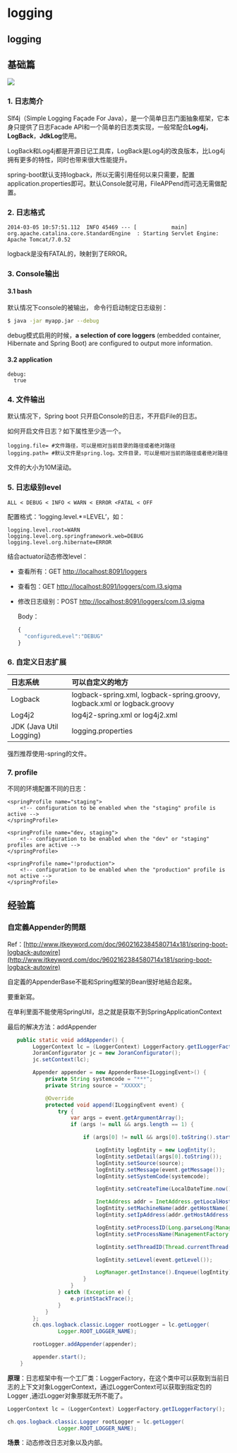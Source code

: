 # logging

## logging

## 基础篇

![](../../../../.gitbook/assets/springboot_logging%20%281%29.png)

### 1. 日志简介

Slf4j（Simple Logging Façade For Java），是一个简单日志门面抽象框架，它本身只提供了日志Facade API和一个简单的日志类实现，一般常配合**Log4j**，**LogBack**，**JdkLog**使用。

LogBack和Log4j都是开源日记工具库，LogBack是Log4j的改良版本，比Log4j拥有更多的特性，同时也带来很大性能提升。

spring-boot默认支持logback，所以无需引用任何以来只需要，配置application.properties即可。默认Console就可用，FileAPPend而可选无需做配置。

### 2. 日志格式

```text
2014-03-05 10:57:51.112  INFO 45469 --- [           main] org.apache.catalina.core.StandardEngine  : Starting Servlet Engine: Apache Tomcat/7.0.52
```

logback是没有FATAL的，映射到了ERROR。

### 3. Console输出

#### 3.1 bash

默认情况下console的被输出， 命令行启动制定日志级别：

```bash
$ java -jar myapp.jar --debug
```

debug模式启用的时候，**a selection of core loggers** \(embedded container, Hibernate and Spring Boot\) are configured to output more information.

#### 3.2 application

```text
debug:
  true
```

### 4. 文件输出

默认情况下，Spring boot 只开启Console的日志，不开启File的日志。

如何开启文件日志？如下属性至少选一个。

```text
logging.file= #文件路径，可以是相对当前目录的路径或者绝对路径
logging.path= #默认文件是spring.log。文件目录，可以是相对当前的路径或者绝对路径
```

文件的大小为10M滚动。

### 5. 日志级别level

```text
ALL < DEBUG < INFO < WARN < ERROR <FATAL < OFF
```

配置格式：‘logging.level.\*=LEVEL’，如：

```text
logging.level.root=WARN
logging.level.org.springframework.web=DEBUG
logging.level.org.hibernate=ERROR
```

结合actuator动态修改level：

* 查看所有：GET [http://localhost:8091/loggers](http://localhost:8091/loggers)
* 查看包：GET [http://localhost:8091/loggers/com.l3.sigma](http://localhost:8091/loggers/com.l3.sigma)
* 修改日志级别：POST [http://localhost:8091/loggers/com.l3.sigma](http://localhost:8091/loggers/com.l3.sigma)

  Body：

  ```javascript
  {
    "configuredLevel":"DEBUG"
  }
  ```

### 6. 自定义日志扩展

| 日志系统 | 可以自定义的地方 |
| :--- | :--- |
| Logback | logback-spring.xml, logback-spring.groovy, logback.xml or logback.groovy |
| Log4j2 | log4j2-spring.xml or log4j2.xml |
| JDK \(Java Util Logging\) | logging.properties |

强烈推荐使用-spring的文件。

### 7. profile

不同的环境配置不同的日志：

```markup
<springProfile name="staging">
    <!-- configuration to be enabled when the "staging" profile is active -->
</springProfile>

<springProfile name="dev, staging">
    <!-- configuration to be enabled when the "dev" or "staging" profiles are active -->
</springProfile>

<springProfile name="!production">
    <!-- configuration to be enabled when the "production" profile is not active -->
</springProfile>
```

## 经验篇

### 自定義Appender的問題

Ref：[http://www.itkeyword.com/doc/9602162384580714x181/spring-boot-logback-autowire](http://www.itkeyword.com/doc/9602162384580714x181/spring-boot-logback-autowire)

自定義的AppenderBase不能和Spring框架的Bean很好地結合起來。

要重新寫。

在单利里面不能使用SpringUtil，总之就是获取不到SpringApplicationContext

最后的解决方法：addAppender

```java
   public static void addAppender() {
        LoggerContext lc = (LoggerContext) LoggerFactory.getILoggerFactory();
        JoranConfigurator jc = new JoranConfigurator();
        jc.setContext(lc);

        Appender appender = new AppenderBase<ILoggingEvent>() {
            private String systemcode = "***";
            private String source = "XXXXX";

            @Override
            protected void append(ILoggingEvent event) {
                try {
                    var args = event.getArgumentArray();
                    if (args != null && args.length == 1) {

                        if (args[0] != null && args[0].toString().startsWith("detail:")) {

                            LogEntity logEntity = new LogEntity();
                            logEntity.setDetail(args[0].toString());
                            logEntity.setSource(source);
                            logEntity.setMessage(event.getMessage());
                            logEntity.setSystemCode(systemcode);

                            logEntity.setCreateTime(LocalDateTime.now().toString() + "+08:00");

                            InetAddress addr = InetAddress.getLocalHost();
                            logEntity.setMachineName(addr.getHostName());
                            logEntity.setIpAddress(addr.getHostAddress());

                            logEntity.setProcessID(Long.parseLong(ManagementFactory.getRuntimeMXBean().getName().split("@")[0]));
                            logEntity.setProcessName(ManagementFactory.getRuntimeMXBean().getName());

                            logEntity.setThreadID(Thread.currentThread().getId());

                            logEntity.setLevel(event.getLevel());

                            LogManager.getInstance().Enqueue(logEntity);
                        }
                    }
                } catch (Exception e) {
                    e.printStackTrace();
                }
            }
        };
        ch.qos.logback.classic.Logger rootLogger = lc.getLogger(
                Logger.ROOT_LOGGER_NAME);

        rootLogger.addAppender(appender);

        appender.start();
    }
```

**原理**：日志框架中有一个工厂类：LoggerFactory，在这个类中可以获取到当前日志的上下文对象LoggerContext，通过LoggerContext可以获取到指定包的Logger ,通过Logger对象那就无所不能了。

```java
LoggerContext lc = (LoggerContext) LoggerFactory.getILoggerFactory();

ch.qos.logback.classic.Logger rootLogger = lc.getLogger(
                Logger.ROOT_LOGGER_NAME);
```

**场景**：动态修改日志对象以及内部。


